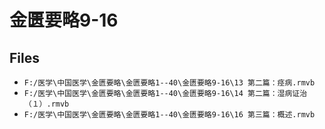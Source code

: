 # 金匮要略9-16

## Files

- `F:/医学\中国医学\金匮要略\金匮要略1--40\金匮要略9-16\13 第二篇：痉病.rmvb`
- `F:/医学\中国医学\金匮要略\金匮要略1--40\金匮要略9-16\14 第二篇：湿病证治（１）.rmvb`
- `F:/医学\中国医学\金匮要略\金匮要略1--40\金匮要略9-16\16 第三篇：概述.rmvb`
